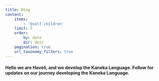 ```yaml
---
title: Blog
content:
    items:
        - '@self.children'
    limit: 5
    order:
        by: date
        dir: desc
    pagination: true
    url_taxonomy_filters: true
---
```

#### Hello we are Haveli, and we develop the Kaneka Language.  Follow for updates on our journey developing the Kaneka Language.